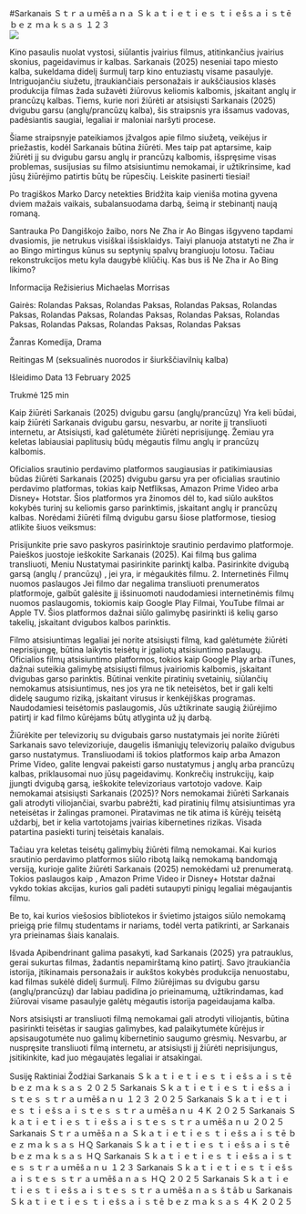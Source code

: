 #Sarkanais Ｓｔｒａｕｍēšａｎａ Ｓｋａｔｉｅｔｉｅｓ ｔｉｅšｓａｉｓｔē ｂｅｚ ｍａｋｓａｓ １２３  
[![](https://i.imgur.com/qSNzIqt.png)](https://movie.rssnews.media/SEpPcDJjn.php)  
  
Kino pasaulis nuolat vystosi, siūlantis įvairius filmus, atitinkančius įvairius skonius, pageidavimus ir kalbas. Sarkanais (2025) neseniai tapo miesto kalba, sukeldama didelį šurmulį tarp kino entuziastų visame pasaulyje. Intriguojančiu siužetu, įtraukiančiais personažais ir aukščiausios klasės produkcija filmas žada sužavėti žiūrovus keliomis kalbomis, įskaitant anglų ir prancūzų kalbas. Tiems, kurie nori žiūrėti ar atsisiųsti Sarkanais (2025) dvigubu garsu (anglų/prancūzų kalba), šis straipsnis yra išsamus vadovas, padėsiantis saugiai, legaliai ir maloniai naršyti procese.

Šiame straipsnyje pateikiamos įžvalgos apie filmo siužetą, veikėjus ir priežastis, kodėl Sarkanais būtina žiūrėti. Mes taip pat aptarsime, kaip žiūrėti jį su dvigubu garsu anglų ir prancūzų kalbomis, išspręsime visas problemas, susijusias su filmo atsisiuntimu nemokamai, ir užtikrinsime, kad jūsų žiūrėjimo patirtis būtų be rūpesčių. Leiskite pasinerti tiesiai!

Po tragiškos Marko Darcy netekties Bridžita kaip vieniša motina gyvena dviem mažais vaikais, subalansuodama darbą, šeimą ir stebinantį naują romaną.

Santrauka
Po Dangiškojo žaibo, nors Ne Zha ir Ao Bingas išgyveno tapdami dvasiomis, jie netrukus visiškai išsisklaidys. Taiyi planuoja atstatyti ne Zha ir ao Bingo mirtingus kūnus su septynių spalvų brangiuoju lotosu. Tačiau rekonstrukcijos metu kyla daugybė kliūčių. Kas bus iš Ne Zha ir Ao Bing likimo?

Informacija
Režisierius Michaelas Morrisas

Gairės: Rolandas Paksas, Rolandas Paksas, Rolandas Paksas, Rolandas Paksas, Rolandas Paksas, Rolandas Paksas, Rolandas Paksas, Rolandas Paksas, Rolandas Paksas, Rolandas Paksas, Rolandas Paksas

Žanras Komedija, Drama

Reitingas M (seksualinės nuorodos ir šiurkščiavilnių kalba)

Išleidimo Data 13 February 2025

Trukmė 125 min

Kaip žiūrėti Sarkanais (2025) dvigubu garsu (anglų/prancūzų)
Yra keli būdai, kaip žiūrėti Sarkanais dvigubu garsu, nesvarbu, ar norite jį transliuoti internetu, ar Atsisiųsti, kad galėtumėte žiūrėti neprisijungę. Žemiau yra keletas labiausiai paplitusių būdų mėgautis filmu anglų ir prancūzų kalbomis.

Oficialios srautinio perdavimo platformos saugiausias ir patikimiausias būdas žiūrėti Sarkanais (2025) dvigubu garsu yra per oficialias srautinio perdavimo platformas, tokias kaip Netfliksas, Amazon Prime Video arba Disney+ Hotstar. Šios platformos yra žinomos dėl to, kad siūlo aukštos kokybės turinį su keliomis garso parinktimis, įskaitant anglų ir prancūzų kalbas.
Norėdami žiūrėti filmą dvigubu garsu šiose platformose, tiesiog atlikite šiuos veiksmus:

Prisijunkite prie savo paskyros pasirinktoje srautinio perdavimo platformoje. Paieškos juostoje ieškokite Sarkanais (2025). Kai filmą bus galima transliuoti, Meniu Nustatymai pasirinkite parinktį kalba. Pasirinkite dvigubą garsą (anglų / prancūzų) , jei yra, ir mėgaukitės filmu. 2. Internetinės Filmų nuomos paslaugos Jei filmo dar negalima transliuoti prenumeratos platformoje, galbūt galėsite jį išsinuomoti naudodamiesi internetinėmis filmų nuomos paslaugomis, tokiomis kaip Google Play Filmai, YouTube filmai ar Apple TV. Šios platformos dažnai siūlo galimybę pasirinkti iš kelių garso takelių, įskaitant dvigubos kalbos parinktis.

Filmo atsisiuntimas legaliai jei norite atsisiųsti filmą, kad galėtumėte žiūrėti neprisijungę, būtina laikytis teisėtų ir įgaliotų atsisiuntimo paslaugų. Oficialios filmų atsisiuntimo platformos, tokios kaip Google Play arba iTunes, dažnai suteikia galimybę atsisiųsti filmus įvairiomis kalbomis, įskaitant dvigubas garso parinktis.
Būtinai venkite piratinių svetainių, siūlančių nemokamus atsisiuntimus, nes jos yra ne tik neteisėtos, bet ir gali kelti didelę saugumo riziką, įskaitant virusus ir kenkėjiškas programas. Naudodamiesi teisėtomis paslaugomis, Jūs užtikrinate saugią žiūrėjimo patirtį ir kad filmo kūrėjams būtų atlyginta už jų darbą.

Žiūrėkite per televizorių su dvigubais garso nustatymais jei norite žiūrėti Sarkanais savo televizoriuje, daugelis išmaniųjų televizorių palaiko dvigubus garso nustatymus. Transliuodami iš tokios platformos kaip <url> arba Amazon Prime Video, galite lengvai pakeisti garso nustatymus į anglų arba prancūzų kalbas, priklausomai nuo jūsų pageidavimų. Konkrečių instrukcijų, kaip įjungti dvigubą garsą, ieškokite televizoriaus vartotojo vadove.
Kaip nemokamai atsisiųsti Sarkanais (2025)?
Nors nemokamai žiūrėti Sarkanais gali atrodyti viliojančiai, svarbu pabrėžti, kad piratinių filmų atsisiuntimas yra neteisėtas ir žalingas pramonei. Piratavimas ne tik atima iš kūrėjų teisėtą uždarbį, bet ir kelia vartotojams įvairias kibernetines rizikas. Visada patartina pasiekti turinį teisėtais kanalais.

Tačiau yra keletas teisėtų galimybių žiūrėti filmą nemokamai. Kai kurios srautinio perdavimo platformos siūlo ribotą laiką nemokamą bandomąją versiją, kurioje galite žiūrėti Sarkanais (2025) nemokėdami už prenumeratą. Tokios paslaugos kaip <url>, Amazon Prime Video ir Disney+ Hotstar dažnai vykdo tokias akcijas, kurios gali padėti sutaupyti pinigų legaliai mėgaujantis filmu.

Be to, kai kurios viešosios bibliotekos ir švietimo įstaigos siūlo nemokamą prieigą prie filmų studentams ir nariams, todėl verta patikrinti, ar Sarkanais yra prieinamas šiais kanalais.

Išvada
Apibendrinant galima pasakyti, kad Sarkanais (2025) yra patrauklus, gerai sukurtas filmas, žadantis nepamirštamą kino patirtį. Savo įtraukiančia istorija, įtikinamais personažais ir aukštos kokybės produkcija nenuostabu, kad filmas sukėlė didelį šurmulį. Filmo žiūrėjimas su dvigubu garsu (anglų/prancūzų) dar labiau padidina jo prieinamumą, užtikrindamas, kad žiūrovai visame pasaulyje galėtų mėgautis istorija pageidaujama kalba.

Nors atsisiųsti ar transliuoti filmą nemokamai gali atrodyti viliojantis, būtina pasirinkti teisėtas ir saugias galimybes, kad palaikytumėte kūrėjus ir apsisaugotumėte nuo galimų kibernetinio saugumo grėsmių. Nesvarbu, ar nuspręsite transliuoti filmą internetu, ar atsisiųsti jį žiūrėti neprisijungus, įsitikinkite, kad juo mėgaujatės legaliai ir atsakingai.

Susiję Raktiniai Žodžiai
Sarkanais Ｓｋａｔｉｅｔｉｅｓ ｔｉｅšｓａｉｓｔē ｂｅｚ ｍａｋｓａｓ ２０２５
Sarkanais Ｓｋａｔｉｅｔｉｅｓ ｔｉｅšｓａｉｓｔｅｓ ｓｔｒａｕｍēšａｎｕ １２３ ２０２５
Sarkanais Ｓｋａｔｉｅｔｉｅｓ ｔｉｅšｓａｉｓｔｅｓ ｓｔｒａｕｍēšａｎｕ ４Ｋ ２０２５
Sarkanais Ｓｋａｔｉｅｔｉｅｓ ｔｉｅšｓａｉｓｔｅｓ ｓｔｒａｕｍēšａｎｕ ２０２５
Sarkanais Ｓｔｒａｕｍēšａｎａ Ｓｋａｔｉｅｔｉｅｓ ｔｉｅšｓａｉｓｔē ｂｅｚ ｍａｋｓａｓ ＨＱ
Sarkanais Ｓｋａｔｉｅｔｉｅｓ ｔｉｅšｓａｉｓｔē ｂｅｚ ｍａｋｓａｓ ＨＱ
Sarkanais Ｓｋａｔｉｅｔｉｅｓ ｔｉｅšｓａｉｓｔｅｓ ｓｔｒａｕｍēšａｎｕ １２３
Sarkanais Ｓｋａｔｉｅｔｉｅｓ ｔｉｅšｓａｉｓｔｅｓ ｓｔｒａｕｍēšａｎａｓ ＨＱ ２０２５
Sarkanais Ｓｋａｔｉｅｔｉｅｓ ｔｉｅšｓａｉｓｔｅｓ ｓｔｒａｕｍēšａｎａｓ šｔāｂｕ
Sarkanais Ｓｋａｔｉｅｔｉｅｓ ｔｉｅšｓａｉｓｔē ｂｅｚ ｍａｋｓａｓ ４Ｋ ２０２５
